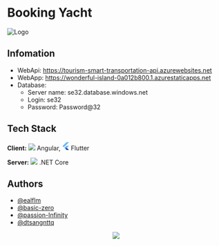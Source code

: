 # Booking Yacht

![Logo](https://github.com/ealflm/tools/blob/main/Booking%20Yacht.png?raw=true)

## Infomation

- WebApi: https://tourism-smart-transportation-api.azurewebsites.net
- WebApp: https://wonderful-island-0a012b800.1.azurestaticapps.net
- Database:
  - Server name: se32.database.windows.net
  - Login: se32
  - Password: Password@32

## Tech Stack

**Client:** <img src="https://avatars.githubusercontent.com/u/139426?s=200&v=4" height="20"> Angular, <img src="https://raw.githubusercontent.com/dnfield/flutter_svg/7d374d7107561cbd906d7c0ca26fef02cc01e7c8/example/assets/flutter_logo.svg?sanitize=true" height="20"> Flutter

**Server:** <img src="https://github.com/ealflm/tools/blob/main/dot-net-core-7.png?raw=true" height="20"> .NET Core

## Authors

- [@ealflm](https://www.github.com/ealflm)
- [@basic-zero](https://www.github.com/basic-zero)
- [@passion-Infinity](https://www.github.com/passion-Infinity)
- [@dtsangnttq](https://www.github.com/dtsangnttq)

<p align="center">
<img src="https://octodex.github.com/images/surftocat.png" width="400">
</p>
